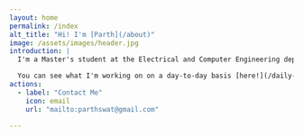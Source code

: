 ```yaml
---
layout: home
permalink: /index
alt_title: "Hi! I'm [Parth](/about)"
image: /assets/images/header.jpg
introduction: |
  I'm a Master's student at the Electrical and Computer Engineering department at Cornell University. I have a deep interest in computer architecture and ASIC design, among other topics throughout the computer engineering stack. I work on [side projects](/projects) in the hardware + software intersection. I also [write](/blog), make [music](https://www.instagram.com/psaraswat/channel/), and make [YouTube videos](https://www.youtube.com/channel/UCgAjh8Cu2Xtl06CPUAzCDzQ?view_as=subscriber). 

  You can see what I'm working on on a day-to-day basis [here!](/daily-dispatch)
actions:
  - label: "Contact Me"
    icon: email
    url: "mailto:parthswat@gmail.com"

---
```

